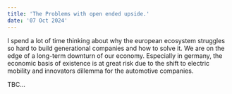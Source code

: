 ```yaml
---
title: 'The Problems with open ended upside.'
date: '07 Oct 2024'
---
```


I spend a lot of time thinking about why the european ecosystem struggles so hard to build generational companies and how to solve it. We are on the edge of a long-term downturn of our economy. Especially in germany, the economic basis of existence is at great risk due to the shift to electric mobility and innovators dillemma for the automotive companies.

TBC...